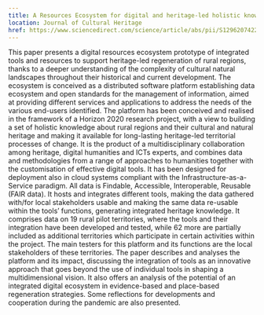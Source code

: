```yaml
---
title: A Resources Ecosystem for digital and heritage-led holistic knowledge in rural regeneration
location: Journal of Cultural Heritage
href: https://www.sciencedirect.com/science/article/abs/pii/S1296207422001510?via%3Dihub
---
```

This paper presents a digital resources ecosystem prototype of integrated tools
and resources to support heritage-led regeneration of rural regions, thanks to
a deeper understanding of the complexity of cultural natural landscapes
throughout their historical and current development. The ecosystem is conceived
as a distributed software platform establishing data ecosystem and open
standards for the management of information, aimed at providing different
services and applications to address the needs of the various end-users
identified. The platform has been conceived and realised in the framework of a
Horizon 2020 research project, with a view to building a set of holistic
knowledge about rural regions and their cultural and natural heritage and
making it available for long-lasting heritage-led territorial processes of
change. It is the product of a multidisciplinary collaboration among heritage,
digital humanities and ICTs experts, and combines data and methodologies from a
range of approaches to humanities together with the customisation of effective
digital tools. It has been designed for deployment also in cloud systems
compliant with the Infrastructure-as-a-Service paradigm. All data is Findable,
Accessible, Interoperable, Reusable (FAIR data). It hosts and integrates
different tools, making the data gathered with/for local stakeholders usable
and making the same data re-usable within the tools’ functions, generating
integrated heritage knowledge. It comprises data on 19 rural pilot territories,
where the tools and their integration have been developed and tested, while 62
more are partially included as additional territories which participate in
certain activities within the project. The main testers for this platform and
its functions are the local stakeholders of these territories. The paper
describes and analyses the platform and its impact, discussing the integration
of tools as an innovative approach that goes beyond the use of individual tools
in shaping a multidimensional vision. It also offers an analysis of the
potential of an integrated digital ecosystem in evidence-based and place-based
regeneration strategies. Some reflections for developments and cooperation
during the pandemic are also presented. 
